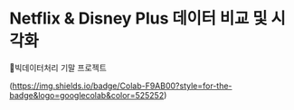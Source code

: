 # Netflix & Disney Plus 데이터 비교 및 시각화

:eyes:빅데이터처리 기말 프로젝트

(https://img.shields.io/badge/Colab-F9AB00?style=for-the-badge&logo=googlecolab&color=525252)


